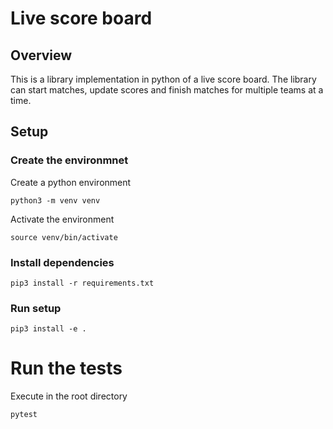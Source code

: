 # Live score board 

## Overview

This is a library implementation in python of a live score board. The library can start matches, update scores and finish matches for multiple teams at a time.

## Setup

### Create the environmnet

Create a python environment

```
python3 -m venv venv
```


Activate the environment

```
source venv/bin/activate
```

### Install dependencies

```
pip3 install -r requirements.txt
```

### Run setup

```
pip3 install -e .
```

# Run the tests

Execute in the root directory

```
pytest
```
